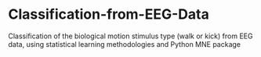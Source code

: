 # Classification-from-EEG-Data
Classification of the biological motion stimulus type (walk or kick) from EEG data, using statistical learning methodologies and Python MNE package
